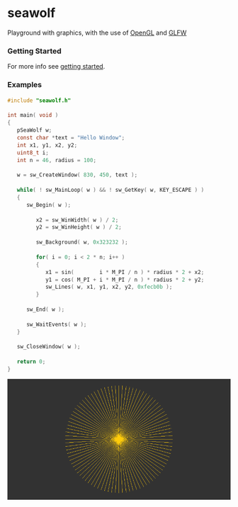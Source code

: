 # seawolf

Playground with graphics, with the use of [OpenGL](https://www.khronos.org/opengl) and [GLFW](https://www.glfw.org/)

### Getting Started

For more info see [getting started](examples/README.md).

### Examples

``` c
#include "seawolf.h"

int main( void )
{
   pSeaWolf w;
   const char *text = "Hello Window";
   int x1, y1, x2, y2;
   uint8_t i;
   int n = 46, radius = 100;

   w = sw_CreateWindow( 830, 450, text );

   while( ! sw_MainLoop( w ) && ! sw_GetKey( w, KEY_ESCAPE ) )
   {
      sw_Begin( w );

         x2 = sw_WinWidth( w ) / 2;
         y2 = sw_WinHeight( w ) / 2;

         sw_Background( w, 0x323232 );

         for( i = 0; i < 2 * n; i++ )
         {
            x1 = sin(        i * M_PI / n ) * radius * 2 + x2;
            y1 = cos( M_PI + i * M_PI / n ) * radius * 2 + y2;
            sw_Lines( w, x1, y1, x2, y2, 0xfecb0b );
         }

      sw_End( w );

      sw_WaitEvents( w );
   }

   sw_CloseWindow( w );

   return 0;
}
```
![Main](examples/main/main.png)
